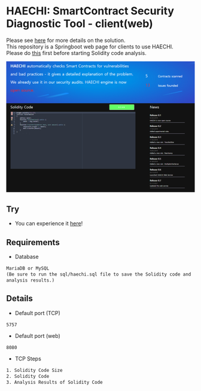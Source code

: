 # HAECHI: SmartContract Security Diagnostic Tool - client(web)

Please see <a href='https://github.com/byunghyun23/haechi/'>here</a> for more details on the solution.   
This repository is a Springboot web page for clients to use HAECHI.   
Please do <a href='https://github.com/byunghyun23/haechi-server/'>this</a> first before starting Solidity code analysis.   

![image](https://github.com/byunghyun23/haechi-web/blob/master/haechi_web_home.PNG)   

## Try
* You can experience it <a href='http://13.209.7.107:8080'>here</a>!

## Requirements
* Database
```
MariaDB or MySQL
(Be sure to run the sql/haechi.sql file to save the Solidity code and analysis results.)
```

## Details
* Default port (TCP)
```
5757
```
* Default port (web)
```
8080
```
* TCP Steps
```
1. Solidity Code Size
2. Solidity Code
3. Analysis Results of Solidity Code
```
